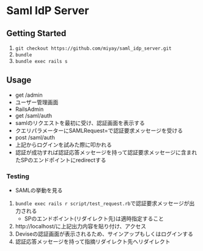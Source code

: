 # Saml IdP Server

## Getting Started

1. `git checkout https://github.com/miyay/saml_idp_server.git`
2. `bundle`
3. `bundle exec rails s`

## Usage

* get /admin
 * ユーザー管理画面
 * RailsAdmin
* get /saml/auth
 * samlのリクエストを最初に受け、認証画面を表示する
 * クエリパラメーターにSAMLRequest=で認証要求メッセージを受ける
* post /saml/auth
 * 上記からログインを試みた際に叩かれる
 * 認証が成功すれば認証応答メッセージを持って認証要求メッセージに含まれたSPのエンドポイントにredirectする

### Testing

* SAMLの挙動を見る
 1. `bundle exec rails r script/test_request.rb`で認証要求メッセージが出力される
     * SPのエンドポイント(リダイレクト先)は適時指定すること
 2. http://localhost/に上記出力内容を貼り付け、アクセス
 3. Deviseの認証画面が表示されるため、サインアップもしくはログインする
 4. 認証応答メッセージを持って指摘リダイレクト先へリダイレクト
